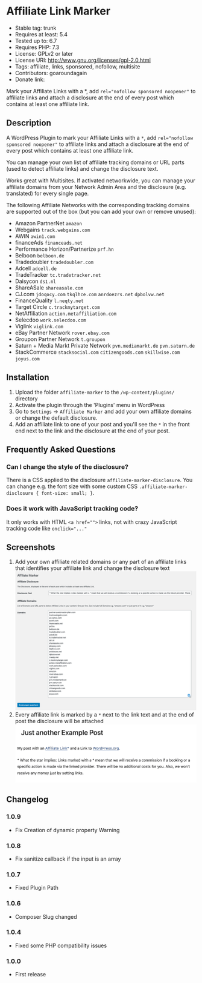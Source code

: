 # Affiliate Link Marker

- Stable tag: trunk
- Requires at least: 5.4
- Tested up to: 6.7
- Requires PHP: 7.3
- License: GPLv2 or later
- License URI: http://www.gnu.org/licenses/gpl-2.0.html
- Tags: affiliate, links, sponsored, nofollow, multisite
- Contributors: goaroundagain
- Donate link:

Mark your Affiliate Links with a *, add `rel="nofollow sponsored noopener"` to affiliate links and attach a disclosure at the end of every post which contains at least one affiliate link.

## Description

A WordPress Plugin to mark your Affiliate Links with a `*`, add `rel="nofollow sponsored noopener"` to affiliate links and attach a disclosure at the end of every post which contains at least one affiliate link.

You can manage your own list of affiliate tracking domains or URL parts (used to detect affiliate links) and change the disclosure text.

Works great with Multisites. If activated networkwide, you can manage your affiliate domains from your Network Admin Area and the disclosure (e.g. translated) for every single page.

The following Affiliate Networks with the corresponding tracking domains are supported out of the box (but you can add your own or remove unused):

- Amazon PartnerNet `amazon`
- Webgains `track.webgains.com`
- AWIN `awin1.com`
- financeAds `financeads.net`
- Performance Horizon/Partnerize `prf.hn`
- Belboon `belboon.de`
- Tradedoubler `tradedoubler.com`
- Adcell `adcell.de`
- TradeTracker `tc.tradetracker.net`
- Daisycon `ds1.nl`
- ShareASale `shareasale.com`
- CJ.com `jdoqocy.com` `tkqlhce.com` `anrdoezrs.net` `dpbolvw.net`
- FinanceQuality `l.neqty.net`
- Target Circle `c.trackmytarget.com`
- NetAffiliation `action.metaffiliation.com`
- Selecdoo `work.selecdoo.com`
- Viglink `viglink.com`
- eBay Partner Network `rover.ebay.com`
- Groupon Partner Network `t.groupon`
- Saturn + Media Markt Private Network `pvn.mediamarkt.de` `pvn.saturn.de`
- StackCommerce `stacksocial.com` `citizengoods.com` `skillwise.com` `joyus.com`

## Installation

1. Upload the folder `affiliate-marker` to the `/wp-content/plugins/` directory
1. Activate the plugin through the 'Plugins' menu in WordPress
1. Go to `Settings` → `Affiliate Marker` and add your own affiliate domains or change the default disclosure.
1. Add an affiliate link to one of your post and you'll see the `*` in the front end next to the link and the disclosure at the end of your post.

## Frequently Asked Questions

###  Can I change the style of the disclosure?

There is a CSS applied to the disclosure `affiliate-marker-disclosure`. You can change e.g. the font size with some custom CSS `.affiliate-marker-disclosure { font-size: small; }`.

### Does it work with JavaScript tracking code?

It only works with HTML `<a href="">` links, not with crazy JavaScript tracking code like `onclick="..."`

## Screenshots

1. Add your own affiliate related domains or any part of an affiliate links that identifies your affiliate link and change the disclosure text<br>![Affiliate Link Marker Settings Page](https://raw.githubusercontent.com/goaround/affiliate-link-marker/master/.wordpress-org/screenshot-1.png)
1. Every affiliate link is marked by a `*` next to the link text and at the end of post the disclosure will be attached<br>![Affiliate Link and Disclosure](https://raw.githubusercontent.com/goaround/affiliate-link-marker/master/.wordpress-org/screenshot-2.png)

## Changelog

### 1.0.9

- Fix Creation of dynamic property Warning

### 1.0.8

- Fix sanitize callback if the input is an array

### 1.0.7

- Fixed Plugin Path

### 1.0.6

- Composer Slug changed

### 1.0.4

- Fixed some PHP compatibility issues

### 1.0.0

- First release
